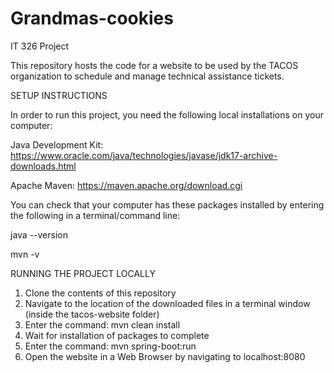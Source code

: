 # Grandmas-cookies
IT 326 Project

This repository hosts the code for a website to be used by the TACOS organization to schedule and manage technical assistance tickets.



SETUP INSTRUCTIONS

In order to run this project, you need the following local installations on your computer:

Java Development Kit: https://www.oracle.com/java/technologies/javase/jdk17-archive-downloads.html

Apache Maven: https://maven.apache.org/download.cgi

You can check that your computer has these packages installed by entering the following in a terminal/command line:

java --version

mvn -v


RUNNING THE PROJECT LOCALLY

1) Clone the contents of this repository
2) Navigate to the location of the downloaded files in a terminal window (inside the tacos-website folder)
3) Enter the command: mvn clean install
4) Wait for installation of packages to complete
5) Enter the command: mvn spring-boot:run
6) Open the website in a Web Browser by navigating to localhost:8080

